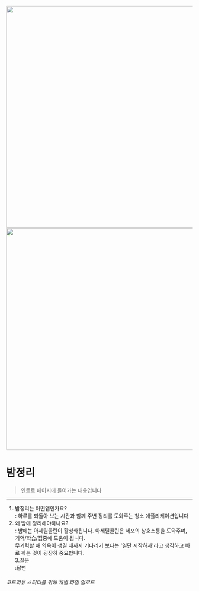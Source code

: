 <p align="center"><img src="https://github.com/Ko-HyeJi/AppleDevAcad_MC2/assets/88470545/074bf64c-b61a-4ad8-bfd4-60e41b79e97d" width="600"><img src="https://github.com/Ko-HyeJi/AppleDevAcad_MC2/assets/88470545/66df78bc-07ab-45f3-a1d1-c4975111abc5" width="600">


# 밤정리
>인트로 페이지에 들어가는 내용입니다
---
1. 밤정리는 어떤앱인가요?<br>
: 하루를 되돌아 보는 시간과 함께 주변 정리를 도와주는 청소 애플리케이션입니다<br>
2. 왜 밤에 정리해야하나요?<br>
: 밤에는 아세틸콜린이 활성화됩니다. 아세틸콜린은 세포의 상호소통을 도와주며, 기억/학습/집중에 도움이 됩니다.<br>
무기력할 때 의욕이 생길 때까지 기다리기 보다는 '일단 시작하자'라고 생각하고 바로 하는 것이 굉장히 중요합니다.<br>
3.질문<br>
:답변<br>

###### 코드리뷰 스터디를 위해 개별 파일 업로드
